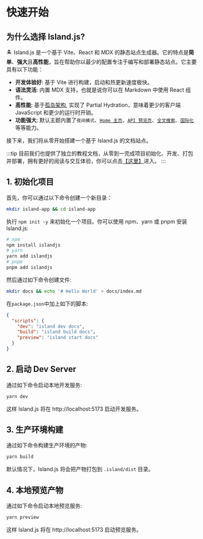 # 快速开始

## 为什么选择 Island.js?

🏝️ Island.js 是一个基于 Vite、React 和 MDX 的静态站点生成器。它的特点是**简单**、**强大**且**高性能**，旨在帮助你以最少的配置专注于编写和部署静态站点。它主要具有以下功能：

- **开发体验好**: 基于 Vite 进行构建，启动和热更新速度极快。
- **语法灵活**: 内置 MDX 支持，也就是说你可以在 Markdown 中使用 React 组件。
- **高性能**: 基于[孤岛架构](https://jasonformat.com/islands-architecture/), 实现了 Partial Hydration，意味着更少的客户端 JavaScript 和更少的运行时开销。
- **功能强大**: 默认主题内置了`夜间模式`、[`Home 主页`](/zh/guide/home-page)、[`API 预览页`](/zh/guide/api-page)、[`全文搜索`](/zh/guide/search)、[`国际化`](/zh/guide/i18n)等等能力。

接下来，我们将从零开始搭建一个基于 Island.js 的文档站点。

:::tip
目前我们也提供了独立的教程文档，从零到一完成项目初始化、开发、打包并部署，拥有更好的阅读与交互体验，你可以点击[【这里】](https://island-tutorial.sanyuan0704.top/zh)进入。
:::

## 1. 初始化项目

首先，你可以通过以下命令创建一个新目录：

```bash
mkdir island-app && cd island-app
```

执行 `npm init -y` 来初始化一个项目。你可以使用 npm、yarn 或 pnpm 安装 Island.js:

```bash
# npm
npm install islandjs
# yarn
yarn add islandjs
# pnpm
pnpm add islandjs
```

然后通过如下命令创建文件:

```bash
mkdir docs && echo '# Hello World' > docs/index.md
```

在`package.json`中加上如下的脚本:

```json
{
  "scripts": {
    "dev": "island dev docs",
    "build": "island build docs",
    "preview": "island start docs"
  }
}
```

## 2. 启动 Dev Server

通过如下命令启动本地开发服务:

```bash
yarn dev
```

这样 Island.js 将在 http://localhost:5173 启动开发服务。

## 3. 生产环境构建

通过如下命令构建生产环境的产物:

```bash
yarn build
```

默认情况下，Island.js 将会把产物打包到 `.island/dist` 目录。

## 4. 本地预览产物

通过如下命令启动本地预览服务:

```bash
yarn preview
```

这样 Island.js 将在 http://localhost:5173 启动预览服务。
